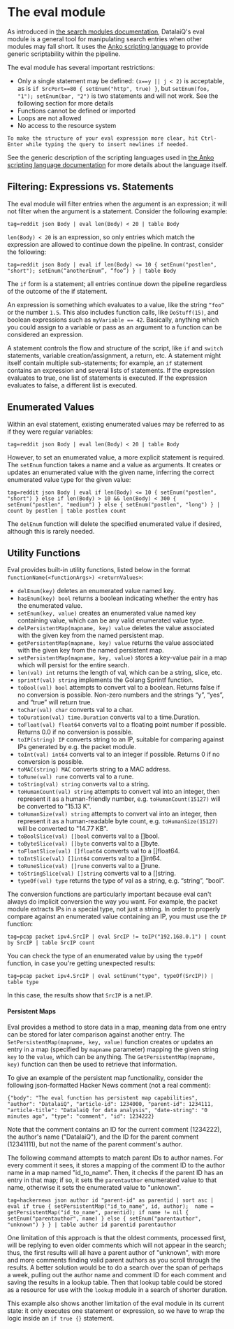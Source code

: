 # The eval module

As introduced in [the search modules documentation](searchmodule_list), DatalaiQ's eval module is a general tool for manipulating search entries when other modules may fall short. It uses the [Anko scripting language](scripting) to provide generic scriptability within the pipeline.

The eval module has several important restrictions:

* Only a single statement may be defined: `(x==y || j < 2)` is acceptable, as is `if SrcPort==80 { setEnum("http", true) }`, but `setEnum(foo, "1"); setEnum(bar, "2")` is two statements and will not work. See the following section for more details
* Functions cannot be defined or imported
* Loops are not allowed
* No access to the resource system

```{note}
To make the structure of your eval expression more clear, hit Ctrl-Enter while typing the query to insert newlines if needed.
```

See the generic description of the scripting languages used in [the Anko scripting language documentation](scripting) for more details about the language itself.

## Filtering: Expressions vs. Statements

The eval module will filter entries when the argument is an expression; it will not filter when the argument is a statement. Consider the following example:

```gravwell
tag=reddit json Body | eval len(Body) < 20 | table Body
```

`len(Body) < 20` is an expression, so only entries which match the expression are allowed to continue down the pipeline. In contrast, consider the following:

```gravwell
tag=reddit json Body | eval if len(Body) <= 10 { setEnum("postlen", "short"); setEnum(“anotherEnum”, “foo”) } | table Body
```

The `if` form is a statement; all entries continue down the pipeline regardless of the outcome of the if statement.

An expression is something which evaluates to a value, like the string `“foo”` or the number `1.5`. This also includes function calls, like `DoStuff(15)`, and boolean expressions such as `myVariable == 42`. Basically, anything which you could assign to a variable or pass as an argument to a function can be considered an expression.

A statement controls the flow and structure of the script, like `if` and `switch` statements, variable creation/assignment, a return, etc. A statement might itself contain multiple sub-statements; for example, an `if` statement contains an expression and several lists of statements. If the expression evaluates to true, one list of statements is executed. If the expression evaluates to false, a different list is executed.

## Enumerated Values

Within an eval statement, existing enumerated values may be referred to as if they were regular variables:

```gravwell
tag=reddit json Body | eval len(Body) < 20 | table Body
```

However, to set an enumerated value, a more explicit statement is required. The `setEnum` function takes a name and a value as arguments. It creates or updates an enumerated value with the given name, inferring the correct enumerated value type for the given value:

```gravwell
tag=reddit json Body | eval if len(Body) <= 10 { setEnum("postlen", "short") } else if len(Body) > 10 && len(Body) < 300 { setEnum("postlen", "medium") } else { setEnum("postlen", "long") } | count by postlen | table postlen count
```

The `delEnum` function will delete the specified enumerated value if desired, although this is rarely needed.

## Utility Functions

Eval provides built-in utility functions, listed below in the format `functionName(<functionArgs>) <returnValues>`:

* `delEnum(key)` deletes an enumerated value named key.
* `hasEnum(key) bool` returns a boolean indicating whether the entry has the enumerated value.
* `setEnum(key, value)` creates an enumerated value named key containing value, which can be any valid enumerated value type.
* `delPersistentMap(mapname, key) value` deletes the value associated with the given key from the named persistent map.
* `getPersistentMap(mapname, key) value` returns the value associated with the given key from the named persistent map.
* `setPersistentMap(mapname, key, value)` stores a key-value pair in a map which will persist for the entire search.
* `len(val) int` returns the length of val, which can be a string, slice, etc.
* `sprintf(val) string` implements the Golang Sprintf function.
* `toBool(val) bool` attempts to convert val to a boolean. Returns false if no conversion is possible. Non-zero numbers and the strings “y”, “yes”, and “true” will return true.
* `toChar(val) char` converts val to a char.
* `toDuration(val) time.Duration` converts val to a time.Duration.
* `toFloat(val) float64` converts val to a floating point number if possible. Returns 0.0 if no conversion is possible.
* `toIP(string) IP` converts string to an IP, suitable for comparing against IPs generated by e.g. the packet module.
* `toInt(val) int64` converts val to an integer if possible. Returns 0 if no conversion is possible.
* `toMAC(string) MAC` converts string to a MAC address.
* `toRune(val) rune` converts val to a rune.
* `toString(val) string` converts val to a string.
* `toHumanCount(val) string` attempts to convert val into an integer, then represent it as a human-friendly number, e.g. `toHumanCount(15127)` will be converted to "15.13 K".
* `toHumanSize(val) string` attempts to convert val into an integer, then represent it as a human-readable byte count, e.g. `toHumanSize(15127)` will be converted to "14.77 KB".
* `toBoolSlice(val) []bool` converts val to a []bool.
* `toByteSlice(val) []byte` converts val to a []byte.
* `toFloatSlice(val) []float64` converts val to a []float64.
* `toIntSlice(val) []int64` converts val to a []int64.
* `toRuneSlice(val) []rune` converts val to a []rune.
* `toStringSlice(val) []string` converts val to a []string.
* `typeOf(val) type` returns the type of val as a string, e.g. “string”, “bool”.

The conversion functions are particularly important because eval can't always do implicit conversion the way you want. For example, the packet module extracts IPs in a special type, not just a string. In order to properly compare against an enumerated value containing an IP, you must use the `IP` function:

```gravwell
tag=pcap packet ipv4.SrcIP | eval SrcIP != toIP("192.168.0.1") | count by SrcIP | table SrcIP count
```

You can check the type of an enumerated value by using the `typeOf` function, in case you're getting unexpected results:

```gravwell
tag=pcap packet ipv4.SrcIP | eval setEnum("type", typeOf(SrcIP)) | table type
```

In this case, the results show that `SrcIP` is a net.IP.

#### Persistent Maps

Eval provides a method to store data in a map, meaning data from one entry can be stored for later comparison against another entry. The `SetPersistentMap(mapname, key, value)` function creates or updates an entry in a map (specified by `mapname` parameter) mapping the given string `key` to the `value`, which can be anything. The `GetPersistentMap(mapname, key)` function can then be used to retrieve that information.

To give an example of the persistent map functionality, consider the following json-formatted Hacker News comment (not a real comment):

```
{"body": "The eval function has persistent map capabilities", "author": "DatalaiQ", "article-id": 1234000, "parent-id": 1234111, "article-title": "DatalaiQ for data analysis", "date-string": "0 minutes ago", "type": "comment", "id": 1234222}
```

Note that the comment contains an ID for the current comment (1234222), the author's name ("DatalaiQ"), and the ID for the parent comment (12341111), but not the name of the parent comment's author.

The following command attempts to match parent IDs to author names. For every comment it sees, it stores a mapping of the comment ID to the author name in a map named "id_to_name". Then, it checks if the parent ID has an entry in that map; if so, it sets the `parentauthor` enumerated value to that name, otherwise it sets the enumerated value to "unknown".

```gravwell
tag=hackernews json author id "parent-id" as parentid | sort asc | eval if true { setPersistentMap("id_to_name", id, author);  name = getPersistentMap("id_to_name", parentid); if name != nil { setEnum("parentauthor", name) } else { setEnum("parentauthor", "unknown") } } | table author id parentid parentauthor
```

One limitation of this approach is that the oldest comments, processed first, will be replying to even older comments which will not appear in the search; thus, the first results will all have a parent author of "unknown", with more and more comments finding valid parent authors as you scroll through the results. A better solution would be to do a search over the span of perhaps a week, pulling out the author name and comment ID for each comment and saving the results in a lookup table. Then that lookup table could be stored as a resource for use with the `lookup` module in a search of shorter duration.

This example also shows another limitation of the eval module in its current state: it only executes one statement or expression, so we have to wrap the logic inside an `if true {}` statement.
